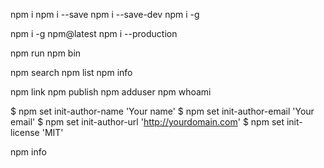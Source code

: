 npm i
npm i --save
npm i --save-dev
npm i -g

npm i -g npm@latest
npm i --production

npm run
npm bin

npm search
npm list
npm info

npm link
npm publish
npm adduser
npm whoami



$ npm set init-author-name 'Your name'
$ npm set init-author-email 'Your email'
$ npm set init-author-url 'http://yourdomain.com'
$ npm set init-license 'MIT'

npm info
